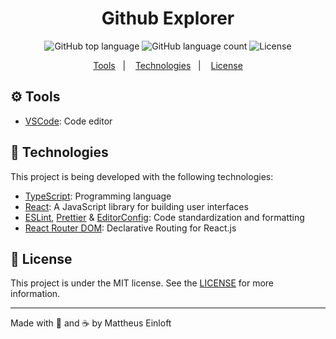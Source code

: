 <h1 align="center">
  <!-- <img alt="Github Explorer"
    src=""
    width="200px"
  />
  <br> -->
    Github Explorer
</h1>

<p align="center">
  <img alt="GitHub top language" src="https://img.shields.io/github/languages/top/mattheuseinloft/github-explorer?color=%230366d6">

  <img alt="GitHub language count" src="https://img.shields.io/github/languages/count/mattheuseinloft/github-explorer?color=%230366d6">

  <img alt="License" src="https://img.shields.io/github/license/mattheuseinloft/github-explorer?color=%230366d6">
</p>

<p align="center">
  <a href="#gear-tools">Tools</a>&nbsp;&nbsp;&nbsp;|&nbsp;&nbsp;&nbsp;
  <a href="#rocket-technologies">Technologies</a>&nbsp;&nbsp;&nbsp;|&nbsp;&nbsp;&nbsp;
  <a href="#memo-license">License</a>
</p>

## :gear: Tools

- [VSCode](https://code.visualstudio.com/): Code editor

## :rocket: Technologies

This project is being developed with the following technologies:

- [TypeScript](https://www.typescriptlang.org/): Programming language
- [React](https://reactjs.org/): A JavaScript library for building user interfaces
- [ESLint](https://eslint.org/), [Prettier](https://prettier.io/) & [EditorConfig](https://editorconfig.org/): Code standardization and formatting
- [React Router DOM](https://www.npmjs.com/package/react-router-dom): Declarative Routing for React.js

## :memo: License
This project is under the MIT license. See the [LICENSE](https://github.com/mattheuseinloft/github-explorer/blob/master/LICENSE) for more information.

---

Made with 💙 and ☕ by Mattheus Einloft
